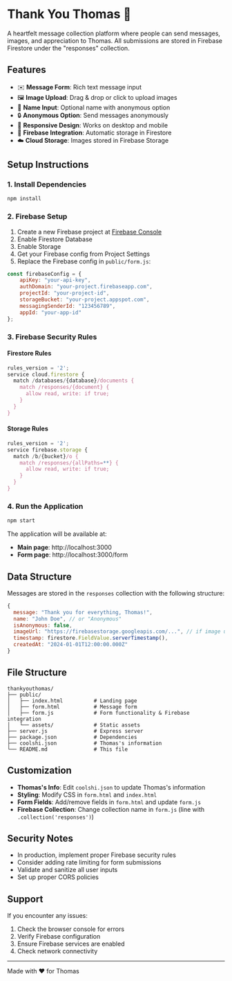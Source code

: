 # Thank You Thomas 💖

A heartfelt message collection platform where people can send messages, images, and appreciation to Thomas. All submissions are stored in Firebase Firestore under the "responses" collection.

## Features

- ✉️ **Message Form**: Rich text message input
- 🖼️ **Image Upload**: Drag & drop or click to upload images
- 👤 **Name Input**: Optional name with anonymous option
- 🔒 **Anonymous Option**: Send messages anonymously
- 📱 **Responsive Design**: Works on desktop and mobile
- 🚀 **Firebase Integration**: Automatic storage in Firestore
- ☁️ **Cloud Storage**: Images stored in Firebase Storage

## Setup Instructions

### 1. Install Dependencies
```bash
npm install
```

### 2. Firebase Setup
1. Create a new Firebase project at [Firebase Console](https://console.firebase.google.com/)
2. Enable Firestore Database
3. Enable Storage
4. Get your Firebase config from Project Settings
5. Replace the Firebase config in `public/form.js`:

```javascript
const firebaseConfig = {
    apiKey: "your-api-key",
    authDomain: "your-project.firebaseapp.com",
    projectId: "your-project-id",
    storageBucket: "your-project.appspot.com",
    messagingSenderId: "123456789",
    appId: "your-app-id"
};
```

### 3. Firebase Security Rules

#### Firestore Rules
```javascript
rules_version = '2';
service cloud.firestore {
  match /databases/{database}/documents {
    match /responses/{document} {
      allow read, write: if true;
    }
  }
}
```

#### Storage Rules
```javascript
rules_version = '2';
service firebase.storage {
  match /b/{bucket}/o {
    match /responses/{allPaths=**} {
      allow read, write: if true;
    }
  }
}
```

### 4. Run the Application
```bash
npm start
```

The application will be available at:
- **Main page**: http://localhost:3000
- **Form page**: http://localhost:3000/form

## Data Structure

Messages are stored in the `responses` collection with the following structure:

```javascript
{
  message: "Thank you for everything, Thomas!",
  name: "John Doe", // or "Anonymous"
  isAnonymous: false,
  imageUrl: "https://firebasestorage.googleapis.com/...", // if image uploaded
  timestamp: firestore.FieldValue.serverTimestamp(),
  createdAt: "2024-01-01T12:00:00.000Z"
}
```

## File Structure

```
thankyouthomas/
├── public/
│   ├── index.html          # Landing page
│   ├── form.html           # Message form
│   ├── form.js             # Form functionality & Firebase integration
│   └── assets/             # Static assets
├── server.js               # Express server
├── package.json            # Dependencies
├── coolshi.json            # Thomas's information
└── README.md               # This file
```

## Customization

- **Thomas's Info**: Edit `coolshi.json` to update Thomas's information
- **Styling**: Modify CSS in `form.html` and `index.html`
- **Form Fields**: Add/remove fields in `form.html` and update `form.js`
- **Firebase Collection**: Change collection name in `form.js` (line with `.collection('responses')`)

## Security Notes

- In production, implement proper Firebase security rules
- Consider adding rate limiting for form submissions
- Validate and sanitize all user inputs
- Set up proper CORS policies

## Support

If you encounter any issues:
1. Check the browser console for errors
2. Verify Firebase configuration
3. Ensure Firebase services are enabled
4. Check network connectivity

---

Made with ❤️ for Thomas